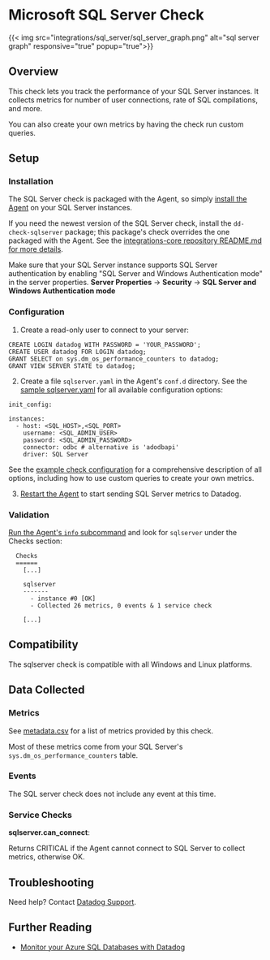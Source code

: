 # Microsoft SQL Server Check
{{< img src="integrations/sql_server/sql_server_graph.png" alt="sql server graph" responsive="true" popup="true">}}
## Overview

This check lets you track the performance of your SQL Server instances. It collects metrics for number of user connections, rate of SQL compilations, and more.

You can also create your own metrics by having the check run custom queries.

## Setup
### Installation

The SQL Server check is packaged with the Agent, so simply [install the Agent](https://app.datadoghq.com/account/settings#agent) on your SQL Server instances.  

If you need the newest version of the SQL Server check, install the `dd-check-sqlserver` package; this package's check overrides the one packaged with the Agent. See the [integrations-core repository README.md for more details](https://github.com/DataDog/integrations-core#installing-the-integrations).  

Make sure that your SQL Server instance supports SQL Server authentication by enabling "SQL Server and Windows Authentication mode" in the server properties. 
**Server Properties** -> **Security** -> **SQL Server and Windows Authentication mode**

### Configuration

1. Create a read-only user to connect to your server:

```
CREATE LOGIN datadog WITH PASSWORD = 'YOUR_PASSWORD';
CREATE USER datadog FOR LOGIN datadog;
GRANT SELECT on sys.dm_os_performance_counters to datadog;
GRANT VIEW SERVER STATE to datadog;
```

2. Create a file `sqlserver.yaml` in the Agent's `conf.d` directory. See the [sample sqlserver.yaml](https://github.com/DataDog/integrations-core/blob/master/sqlserver/conf.yaml.example) for all available configuration options:

```
init_config:

instances:
  - host: <SQL_HOST>,<SQL_PORT>
    username: <SQL_ADMIN_USER>
    password: <SQL_ADMIN_PASSWORD>
    connector: odbc # alternative is 'adodbapi'
    driver: SQL Server
```

See the [example check configuration](https://github.com/DataDog/integrations-core/blob/master/sqlserver/conf.yaml.example) for a comprehensive description of all options, including how to use custom queries to create your own metrics.

3. [Restart the Agent](https://docs.datadoghq.com/agent/faq/start-stop-restart-the-datadog-agent) to start sending SQL Server metrics to Datadog.

### Validation

[Run the Agent's `info` subcommand](https://docs.datadoghq.com/agent/faq/agent-status-and-information/) and look for `sqlserver` under the Checks section:

```
  Checks
  ======
    [...]

    sqlserver
    -------
      - instance #0 [OK]
      - Collected 26 metrics, 0 events & 1 service check

    [...]
```

## Compatibility

The sqlserver check is compatible with all Windows and Linux platforms.

## Data Collected
### Metrics

See [metadata.csv](https://github.com/DataDog/integrations-core/blob/master/sqlserver/metadata.csv) for a list of metrics provided by this check.

Most of these metrics come from your SQL Server's `sys.dm_os_performance_counters` table.

### Events
The SQL server check does not include any event at this time.

### Service Checks

**sqlserver.can_connect**:

Returns CRITICAL if the Agent cannot connect to SQL Server to collect metrics, otherwise OK.

## Troubleshooting
Need help? Contact [Datadog Support](http://docs.datadoghq.com/help/).

## Further Reading

* [Monitor your Azure SQL Databases with Datadog](https://www.datadoghq.com/blog/monitor-azure-sql-databases-datadog/)